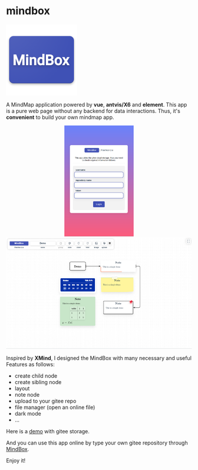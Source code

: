 
# mindbox 
![](public/logo_mindbox.png)

A MindMap application powered by **vue**, **antvis/X6** and **element**. This app is a pure web page without any backend for data interactions. Thus, it's **convenient** to build your own mindmap app.

<p align="center">
<img height=300 src="pic_1.png"/><img height=300 src="pic_2.png"/>
</p>

Inspired by **XMind**, I designed the MindBox with many necessary and useful Features as follows:

- create child node
- create sibling node
- layout 
- note node
- upload to your gitee repo
- file manager (open an online file)
- dark mode
- ...

Here is a [demo](http://wykxldz.gitee.io/mindbox/#/read?u=WYKXLDZ&r=MindBoxCollection&s=8f35c84f195d8dea7be1375e5453999c2553ebd4&n=Demo.mb&k=undefined) with gitee storage.

And you can use this app online by type your own gitee repository through [MindBox](http://wykxldz.gitee.io/mindbox).

Enjoy it!

